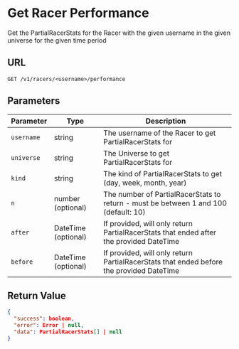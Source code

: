 # Get Racer Performance

Get the PartialRacerStats for the Racer with the given username in the given universe for the given time period

## URL

`GET /v1/racers/<username>/performance`

## Parameters

| Parameter  | Type                | Description                                                                             |
|------------|---------------------|-----------------------------------------------------------------------------------------|
| `username` | string              | The username of the Racer to get PartialRacerStats for                                  |
| `universe` | string              | The Universe to get PartialRacerStats for                                               |
| `kind`     | string              | The kind of PartialRacerStats to get (day, week, month, year)                           |
| `n`        | number (optional)   | The number of PartialRacerStats to return - must be between 1 and 100 (default: 10)     |
| `after`    | DateTime (optional) | If provided, will only return PartialRacerStats that ended after the provided DateTime  |
| `before`   | DateTime (optional) | If provided, will only return PartialRacerStats that ended before the provided DateTime |


## Return Value

```json
{
  "success": boolean,
  "error": Error | null,
  "data": PartialRacerStats[] | null
}
```
